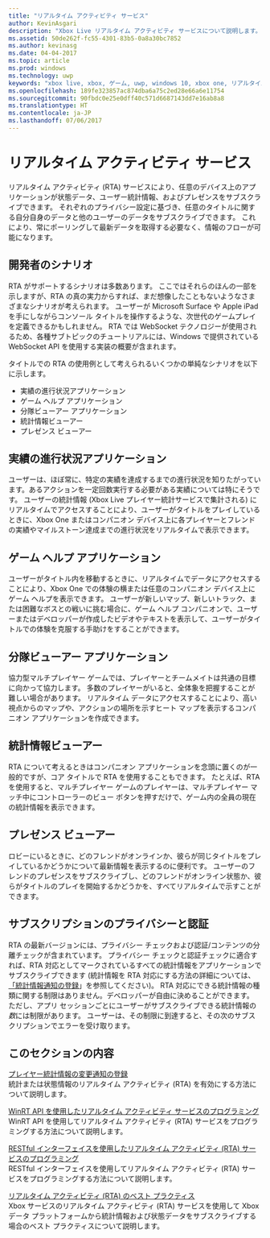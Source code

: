 ```yaml
---
title: "リアルタイム アクティビティ サービス"
author: KevinAsgari
description: "Xbox Live リアルタイム アクティビティ サービスについて説明します。"
ms.assetid: 50de262f-fc55-4301-83b5-0a8a30bc7852
ms.author: kevinasg
ms.date: 04-04-2017
ms.topic: article
ms.prod: windows
ms.technology: uwp
keywords: "xbox live, xbox, ゲーム, uwp, windows 10, xbox one, リアルタイム アクティビティ サービス"
ms.openlocfilehash: 189fe323857ac874dba6a75c2ed28e66a6e11754
ms.sourcegitcommit: 90fbdc0e25e0dff40c571d6687143dd7e16ab8a8
ms.translationtype: HT
ms.contentlocale: ja-JP
ms.lasthandoff: 07/06/2017
---
```

# <a name="real-time-activity-service"></a>リアルタイム アクティビティ サービス

リアルタイム アクティビティ (RTA) サービスにより、任意のデバイス上のアプリケーションが状態データ、ユーザー統計情報、およびプレゼンスをサブスクライブできます。 それぞれのプライバシー設定に基づき、任意のタイトルに関する自分自身のデータと他のユーザーのデータをサブスクライブできます。 これにより、常にポーリングして最新データを取得する必要なく、情報のフローが可能になります。


## <a name="developer-scenarios"></a>開発者のシナリオ

RTA がサポートするシナリオは多数あります。 ここではそれらのほんの一部を示しますが、RTA の真の実力からすれば、まだ想像したこともないようなさまざまなシナリオが考えられます。 ユーザーが Microsoft Surface や Apple iPad を手にしながらコンソール タイトルを操作するような、次世代のゲームプレイを定義できるかもしれません。 RTA では WebSocket テクノロジーが使用されるため、各種サブトピックのチュートリアルには、Windows で提供されている WebSocket API を使用する実装の概要が含まれます。

タイトルでの RTA の使用例として考えられるいくつかの単純なシナリオを以下に示します。

-   実績の進行状況アプリケーション
-   ゲーム ヘルプ アプリケーション
-   分隊ビューアー アプリケーション
-   統計情報ビューアー
-   プレゼンス ビューアー


## <a name="achievements-progress-app"></a>実績の進行状況アプリケーション

ユーザーは、ほぼ常に、特定の実績を達成するまでの進行状況を知りたがっています。あるアクションを一定回数実行する必要がある実績については特にそうです。 ユーザーの統計情報 (Xbox Live プレイヤー統計サービスで集計される) にリアルタイムでアクセスすることにより、ユーザーがタイトルをプレイしているときに、Xbox One またはコンパニオン デバイス上に各プレイヤーとフレンドの実績やマイルストーン達成までの進行状況をリアルタイムで表示できます。


## <a name="game-help-app"></a>ゲーム ヘルプ アプリケーション

ユーザーがタイトル内を移動するときに、リアルタイムでデータにアクセスすることにより、Xbox One での体験の横または任意のコンパニオン デバイス上にゲーム ヘルプを表示できます。 ユーザーが新しいマップ、新しいトラック、または困難なボスとの戦いに挑む場合に、ゲーム ヘルプ コンパニオンで、ユーザーまたはデベロッパーが作成したビデオやテキストを表示して、ユーザーがタイトルでの体験を克服する手助けをすることができます。


## <a name="squad-viewer-app"></a>分隊ビューアー アプリケーション

協力型マルチプレイヤー ゲームでは、プレイヤーとチームメイトは共通の目標に向かって協力します。 多数のプレイヤーがいると、全体象を把握することが難しい場合があります。 リアルタイム データにアクセスすることにより、高い視点からのマップや、アクションの場所を示すヒート マップを表示するコンパニオン アプリケーションを作成できます。


## <a name="statistics-viewer"></a>統計情報ビューアー

RTA について考えるときはコンパニオン アプリケーションを念頭に置くのが一般的ですが、コア タイトルで RTA を使用することもできます。 たとえば、RTA を使用すると、マルチプレイヤー ゲームのプレイヤーは、マルチプレイヤー マッチ中にコントローラーのビュー ボタンを押すだけで、ゲーム内の全員の現在の統計情報を表示できます。


## <a name="presence-viewer"></a>プレゼンス ビューアー

ロビーにいるときに、どのフレンドがオンラインか、彼らが同じタイトルをプレイしているかどうかについて最新情報を表示するのに便利です。 ユーザーのフレンドのプレゼンスをサブスクライブし、どのフレンドがオンライン状態か、彼らがタイトルのプレイを開始するかどうかを、すべてリアルタイムで示すことができます。


## <a name="subscription-privacy-and-authorization"></a>サブスクリプションのプライバシーと認証

RTA の最新バージョンには、プライバシー チェックおよび認証/コンテンツの分離チェックが含まれています。 プライバシー チェックと認証チェックに適合すれば、RTA 対応としてマークされているすべての統計情報をアプリケーションでサブスクライブできます  (統計情報を RTA 対応にする方法の詳細については、[「統計情報通知の登録](register-for-stat-notifications.md)」を参照してください)。 RTA 対応にできる統計情報の種類に関する制限はありません。デベロッパーが自由に決めることができます。 ただし、アプリ セッションごとにユーザーがサブスクライブできる統計情報の*数*には制限があります。 ユーザーは、その制限に到達すると、その次のサブスクリプションでエラーを受け取ります。


## <a name="in-this-section"></a>このセクションの内容

[プレイヤー統計情報の変更通知の登録](register-for-stat-notifications.md)  
統計または状態情報のリアルタイム アクティビティ (RTA) を有効にする方法について説明します。

[WinRT API を使用したリアルタイム アクティビティ サービスのプログラミング](programming-the-real-time-activity-service.md)  
WinRT API を使用してリアルタイム アクティビティ (RTA) サービスをプログラミングする方法について説明します。

[RESTful インターフェイスを使用したリアルタイム アクティビティ (RTA) サービスのプログラミング](programming-the-real-time-activity-service.md)  
RESTful インターフェイスを使用してリアルタイム アクティビティ (RTA) サービスをプログラミングする方法について説明します。

[リアルタイム アクティビティ (RTA) のベスト プラクティス](rta-best-practices.md)  
Xbox サービスのリアルタイム アクティビティ (RTA) サービスを使用して Xbox データ プラットフォームから統計情報および状態データをサブスクライブする場合のベスト プラクティスについて説明します。
